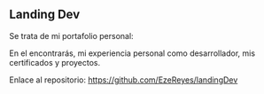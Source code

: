 ## Landing Dev

Se trata de mi portafolio personal:

En el encontrarás, mi experiencia personal como desarrollador, mis certificados y proyectos.

Enlace al repositorio: https://github.com/EzeReyes/landingDev